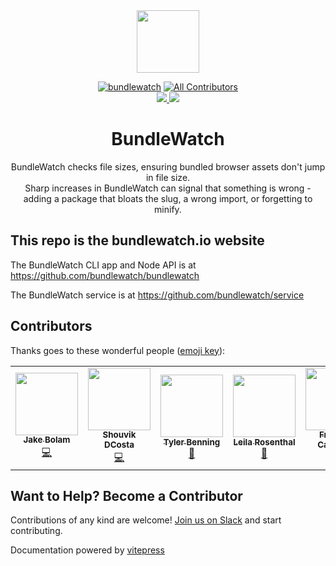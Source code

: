 <div align="center">
  <a href="http://bundlewatch.io">
    <img src="https://cdn.rawgit.com/bundlewatch/bundlewatch.io/master/docs/_assets/logo-large.svg" height="100px">
  </a>
  <br>

[![bundlewatch][bundlewatch]][bundlewatch-url]
[![All Contributors](https://img.shields.io/badge/all_contributors-6-orange.svg?style=flat-square)](#contributors)
<br>
<a href="https://github.com/bundlewatch/bundlewatch.io/graphs/contributors">
    <img src="https://img.shields.io/github/contributors/bundlewatch/bundlewatch.io.svg">
</a>
<a href="https://github.com/bundlewatch/bundlewatch.io/blob/master/LICENSE">
    <img src="https://img.shields.io/npm/l/bundlewatch.svg">
</a>
	
  <h1>BundleWatch</h1>
  <p>
    BundleWatch checks file sizes, ensuring bundled browser assets don't jump in file size. <br />
    Sharp increases in BundleWatch can signal that something is wrong - adding a package that bloats the slug, a wrong import, or forgetting to minify.
  </p>
</div>

## This repo is the bundlewatch.io website
The BundleWatch CLI app and Node API is at https://github.com/bundlewatch/bundlewatch

The BundleWatch service is at https://github.com/bundlewatch/service


## Contributors


Thanks goes to these wonderful people ([emoji key][emojis]):

<!-- ALL-CONTRIBUTORS-LIST:START - Do not remove or modify this section -->
<!-- prettier-ignore-start -->
<!-- markdownlint-disable -->
<table>
  <tr>
    <td align="center"><a href="https://jakebolam.com"><img src="https://avatars2.githubusercontent.com/u/3534236?v=4?s=100" width="100px;" alt=""/><br /><sub><b>Jake Bolam</b></sub></a><br /><a href="https://github.com/bundlewatch/bundlewatch.io/commits?author=jakebolam" title="Code">💻</a></td>
    <td align="center"><a href="https://opensource.tophat.com"><img src="https://avatars0.githubusercontent.com/u/6020693?v=4?s=100" width="100px;" alt=""/><br /><sub><b>Shouvik DCosta</b></sub></a><br /><a href="https://github.com/bundlewatch/bundlewatch.io/commits?author=sdcosta" title="Code">💻</a></td>
    <td align="center"><a href="http://www.tylerbenning.com"><img src="https://avatars2.githubusercontent.com/u/7265547?v=4?s=100" width="100px;" alt=""/><br /><sub><b>Tyler Benning</b></sub></a><br /><a href="#design-tbenning" title="Design">🎨</a></td>
    <td align="center"><a href="http://www.6ixsushi.com"><img src="https://avatars3.githubusercontent.com/u/20323414?v=4?s=100" width="100px;" alt=""/><br /><sub><b>Leila Rosenthal</b></sub></a><br /><a href="https://github.com/bundlewatch/bundlewatch.io/commits?author=leilarosenthal" title="Documentation">📖</a></td>
    <td align="center"><a href="https://github.com/francoiscampbell"><img src="https://avatars3.githubusercontent.com/u/3876970?v=4?s=100" width="100px;" alt=""/><br /><sub><b>Francois Campbell</b></sub></a><br /><a href="https://github.com/bundlewatch/bundlewatch.io/commits?author=francoiscampbell" title="Code">💻</a></td>
    <td align="center"><a href="http://consultlowtide.ca"><img src="https://avatars1.githubusercontent.com/u/13721239?v=4?s=100" width="100px;" alt=""/><br /><sub><b>Martin Laws</b></sub></a><br /><a href="https://github.com/bundlewatch/bundlewatch.io/commits?author=martinlaws" title="Documentation">📖</a></td>
    <td align="center"><a href="https://charpeni.com"><img src="https://avatars.githubusercontent.com/u/7189823?v=4?s=100" width="100px;" alt=""/><br /><sub><b>Nicolas Charpentier</b></sub></a><br /><a href="https://github.com/bundlewatch/bundlewatch.io/commits?author=charpeni" title="Code">💻</a> <a href="#maintenance-charpeni" title="Maintenance">🚧</a> <a href="#security-charpeni" title="Security">🛡️</a></td>
  </tr>
</table>

<!-- markdownlint-restore -->
<!-- prettier-ignore-end -->

<!-- ALL-CONTRIBUTORS-LIST:END -->


## Want to Help? Become a Contributor
Contributions of any kind are welcome! [Join us on Slack](https://join.slack.com/t/bundlewatch/shared_invite/enQtMzUwNjYxNTMwMzcyLWE5NGI4MzZjMjM4MTRlYzllOTMwYzIzZWNjM2MyMjBmMzNjNGM0ZGVhODc2YjFkNzIwMzNkYjk3NzE0MjZkOTc) and start contributing.


Documentation powered by [vitepress](https://vitepress.dev/)

[bundlewatch]: https://img.shields.io/badge/bundle-watched-blue.svg
[bundlewatch-url]: https://bundlewatch.io

[emojis]: https://github.com/kentcdodds/all-contributors#emoji-key

